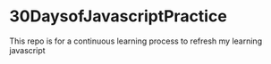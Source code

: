 # 30DaysofJavascriptPractice
This repo is for a continuous learning process to refresh my learning javascript
